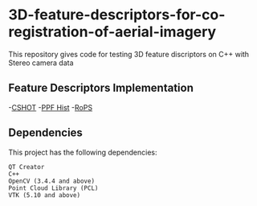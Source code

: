 # 3D-feature-descriptors-for-co-registration-of-aerial-imagery
This repository gives code for testing 3D feature discriptors on C++ with Stereo camera data

## Feature Descriptors Implementation
-[CSHOT](http://vision.disi.unibo.it/research/80-shot)
-[PPF Hist](https://gitlab.com/caro-sdu/covis)
-[RoPS](http://pointclouds.org/documentation/tutorials/rops_feature.php#rops-feature)

## Dependencies
This project has the following dependencies: 
```
QT Creator
C++
OpenCV (3.4.4 and above)
Point Cloud Library (PCL)
VTK (5.10 and above)
```
